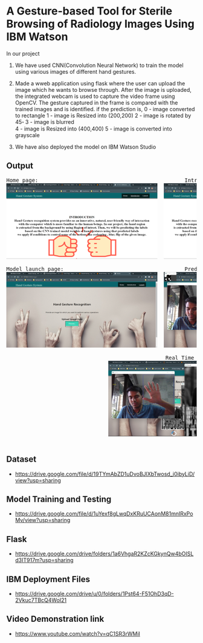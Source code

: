 # A Gesture-based Tool for Sterile Browsing of Radiology Images Using IBM Watson

In our project 
1. We have used CNN(Convolution Neural Network) to train the model using various images of different hand gestures.
2. Made a wweb application using flask where the user can upload the image which he wants to browse through. After the image is uploaded, the integrated webcam 
   is used to capture the video frame using OpenCV. The gesture captured in the frame is compared with the trained images and is identified.
if the prediction is,
0 - image converted to rectangle
1 - image is Resized into (200,200)
2 - image is rotated by 45॰ 
3 - image is blurred  
4 - image is Resized into (400,400) 
5 - image is converted into grayscale

3. We have also deployed the model on IBM Watson Studio

## Output
<pre>
Home page:                                              Introduction page:
<img src="https://github.com/DarshGupta1910/Images/blob/main/Intro.png"  width="400" height="200" />  <img src="https://github.com/DarshGupta1910/Images/blob/main/Intro.png" width="400" height="200" />

Model launch page:                                      Predicting results using Random Image:
<img src="https://github.com/DarshGupta1910/Images/blob/main/launch.png" width="400" height="200" />  <img src="https://github.com/DarshGupta1910/Images/blob/main/output1.png" width="400" height="200" />

                                                  Real Time Example:
                                <img src="https://github.com/DarshGupta1910/Images/blob/main/output2.png" width="400" height="200" />

</pre>
## Dataset 
- https://drive.google.com/file/d/19TYmAbZD1uDvoBJlXbTwosd_i0ibyLiD/view?usp=sharing

## Model Training and Testing
- https://drive.google.com/file/d/1uYexf8gLwqDxKRuUCAonM81mnIRxPoMv/view?usp=sharing

## Flask
- https://drive.google.com/drive/folders/1a6VhgaR2KZcKGkynQw4bOISLd3IT917m?usp=sharing


## IBM Deployment Files
- https://drive.google.com/drive/u/0/folders/1Pst64-F51OhD3qD-2Vkuc7TBcQ4WoI21

## Video Demonstration link
- https://www.youtube.com/watch?v=qC1SR3rWMiI
